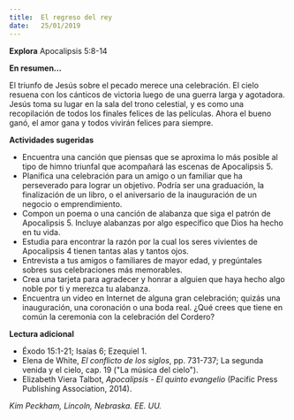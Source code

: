 ```yaml
---
title:  El regreso del rey 
date:   25/01/2019
---
```


**Explora** Apocalipsis 5:8-14 

**En resumen...**

El triunfo de Jesús sobre el pecado merece una celebración. El cielo resuena con los cánticos de victoria luego de una guerra larga y agotadora. Jesús toma su lugar en la sala del trono celestial, y es como una recopilación de todos los finales felices de las películas. Ahora el bueno ganó, el amor gana y todos vivirán felices para siempre. 

**Actividades sugeridas**

- Encuentra una canción que piensas que se aproxima lo más posible al tipo de himno triunfal que acompañará las escenas de Apocalipsis 5. 
- Planifica una celebración para un amigo o un familiar que ha perseverado para lograr un objetivo. Podría ser una graduación, la finalización de un libro, o el aniversario de la inauguración de un negocio o emprendimiento. 
- Compon un poema o una canción de alabanza que siga el patrón de Apocalipsis 5. Incluye alabanzas por algo específico que Dios ha hecho en tu vida. 
- Estudia para encontrar la razón por la cual los seres vivientes de Apocalipsis 4 tienen tantas alas y tantos ojos. 
- Entrevista a tus amigos o familiares de mayor edad, y pregúntales sobres sus celebraciones más memorables. 
- Crea una tarjeta para agradecer y honrar a alguien que haya hecho algo noble por ti y merezca tu alabanza. 
- Encuentra un video en Internet de alguna gran celebración; quizás una inauguración, una coronación o una boda real. ¿Qué crees que tiene en común la ceremonia con la celebración del Cordero? 
  
**Lectura adicional**

- Éxodo 15:1-21; Isaías 6; Ezequiel 1. 
- Elena de White, _El conflicto de los siglos_, pp. 731-737; La segunda venida y el cielo, cap. 19 ("La música del cielo"). 
- Elizabeth Viera Talbot, _Apocalipsis - El quinto evangelio_ (Pacific Press Publishing Association, 2014).
   
_Kim Peckham, Lincoln, Nebraska. EE. UU._